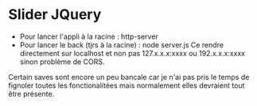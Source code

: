 # Slider JQuery

- Pour lancer l'appli à la racine : http-server
- Pour lancer le back (tjrs à la racine) : node server.js
Ce rendre directement sur localhost et non pas 127.x.x.x:xxxx ou 192.x.x.x:xxxx sinon problème de CORS.

Certain saves sont encore un peu bancale car je n'ai pas pris le temps de fignoler toutes les fonctionalitées mais normalement elles devraient tout être présente. 
